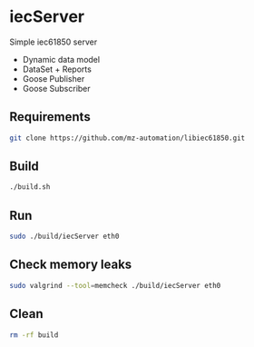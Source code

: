 # iecServer
Simple iec61850 server
- Dynamic data model
- DataSet + Reports
- Goose Publisher
- Goose Subscriber

## Requirements
``` bash
git clone https://github.com/mz-automation/libiec61850.git
```

## Build
``` bash
./build.sh
```

## Run
``` bash
sudo ./build/iecServer eth0
```

## Check memory leaks
``` bash
sudo valgrind --tool=memcheck ./build/iecServer eth0
```

## Clean
``` bash
rm -rf build
```
